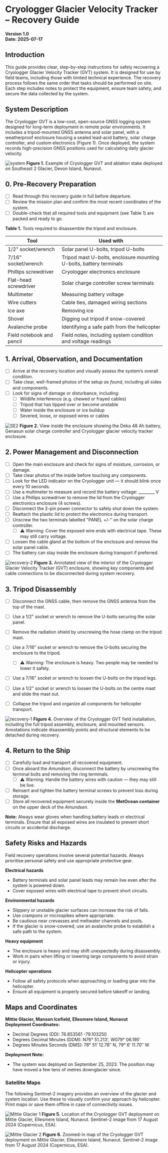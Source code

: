 # Cryologger Glacier Velocity Tracker – Recovery Guide  

**Version 1.0**  
**Date: 2025-07-17**  

## Introduction

This guide provides clear, step-by-step instructions for safely recovering a Cryologger Glacier Velocity Tracker (GVT) system. It is designed for use by field teams, including those with limited technical experience. The recovery process follows the same order that tasks should be performed on site. Each step includes notes to protect the equipment, ensure team safety, and secure the data collected by the system.

## System Description

The Cryologger GVT is a low-cost, open-source GNSS logging system designed for long-term deployment in remote polar environments. It includes a tripod-mounted GNSS antenna and solar panel, with a weatherproof enclosure housing a sealed lead-acid battery, solar charge controller, and custom electronics (Figure 1). Once deployed, the system records high-precision GNSS positions used for calculating daily glacier velocity.

![system](https://github.com/adamgarbo/Cryologger_Glacier_Velocity_Tracker/blob/main/Images/DSC_6546.JPG)
**Figure 1.** Example of Cryologger GVT and ablation stake deployed on Southeast 2 Glacier, Devon Island, Nunavut.

## 0. Pre-Recovery Preparation

- [ ] Read through this recovery guide in full before departure.  
- [ ] Review the mission plan and confirm the most recent coordinates of the system.  
- [ ] Double-check that all required tools and equipment (see Table 1) are packed and ready to go. 

**Table 1.** Tools required to disassemble the tripod and enclosure.

| Tool                      | Used with                                                            |
|---------------------------|----------------------------------------------------------------------|
| 1/2" socket/wrench        | Solar panel U-bolts, tripod U-bolts                                  |
| 7/16" socket/wrench       | Tripod mast U-bolts, enclosure mounting U-bolts, battery terminals   |
| Phillips screwdriver      | Cryologger electronics enclosure                                     |
| Flat-head screwdriver     | Solar charge controller screw terminals                              |
| Multimeter                | Measuring battery voltage                                            |
| Wire cutters              | Cable ties, damaged wiring sections                                  |
| Ice axe                   | Removing ice                                                         |
| Shovel                    | Digging out tripod if snow-covered                                   |
| Avalanche probe           | Identifying a safe path from the helicopter                          |
| Field notebook and pencil | Field notes, including system condition and voltage readings         |

## 1. Arrival, Observation, and Documentation

- [ ] Arrive at the recovery location and visually assess the system’s overall condition.
- [ ] Take clear, well-framed photos of the setup *as found*, including all sides and components.
- [ ] Look for signs of damage or disturbance, including:
  - [ ] Wildlife interference (e.g. chewed or frayed cables)
  - [ ] Tripod that has tipped over or become unstable
  - [ ] Water inside the enclosure or ice buildup
  - [ ] Severed, loose, or exposed wires or cables

![SE2](https://github.com/adamgarbo/Cryologger_Glacier_Velocity_Tracker/blob/main/Images/DSC_5133.JPG)
**Figure 2.** View inside the enclosure showing the Deka 48 Ah battery, Genasun solar charge controller and Cryologger glacier velocity tracker enclosure.

## 2. Power Management and Disconnection

- [ ] Open the main enclosure and check for signs of moisture, corrosion, or damage.
- [ ] Take clear photos of the inside before touching any components.
- [ ] Look for the LED indicator on the Cryologger unit — it should blink once every 10 seconds.
- [ ] Use a multimeter to measure and record the battery voltage: ________ V
- [ ] Use a Phillips screwdriver to remove the lid from the Cryologger electronics enclosure (4 screws).
- [ ] Disconnect the 2-pin power connector to safely shut down the system.
- [ ] Reattach the plastic lid to protect the electronics during transport.
- [ ] Unscrew the two terminals labelled "PANEL +/-" on the solar charge controller.
  - [ ] ⚠️ Warning: Cover the exposed wire ends with electrical tape. These may still carry voltage.
- [ ] Loosen the cable gland at the bottom of the enclosure and remove the solar panel cable.
- [ ] The battery can stay inside the enclosure during transport if preferred.

![recovery-2](https://github.com/user-attachments/assets/f19d0024-a634-4db4-b1d4-aec8e9314d41)
**Figure 3.** Annotated view of the interior of the Cryologger Glacier Velocity Tracker (GVT) enclosure, showing key components and cable connections to be disconnected during system recovery. 

## 3. Tripod Disassembly

- [ ] Disconnect the GNSS cable, then remove the GNSS antenna from the top of the mast.

- [ ] Use a 1/2" socket or wrench to remove the U-bolts securing the solar panel.
- [ ] Remove the radiation shield by unscrewing the hose clamp on the tripod mast.
- [ ] Use a 7/16" socket or wrench to remove the U-bolts securing the enclosure to the tripod.
  - [ ] ⚠️ Warning: The enclosure is heavy. Two people may be needed to lower it safely.
- [ ] Use a 7/16" socket or wrench to loosen the U-bolts on the tripod legs.
- [ ] Use a 1/2" socket or wrench to loosen the U-bolts on the centre mast and slide the mast out.
- [ ] Collapse the tripod and organize all components for helicopter transport.

![recovery-1](https://github.com/user-attachments/assets/74bf337a-06b0-4f53-a39a-73a4bf6ee19a)
**Figure 4.** Overview of the Cryologger GVT field installation, including the full tripod assembly, enclosure, and mounted sensors. Annotations indicate disassembly points and structural elements to be detached during recovery.

## 4. Return to the Ship

- [ ] Carefully load and transport all recovered equipment.
- [ ] Once aboard the *Amundsen*, disconnect the battery by unscrewing the terminal bolts and removing the ring terminals.
  - [ ] ⚠️ Warning: Handle the battery wires with caution — they may still be live.
- [ ] Reinsert and tighten the battery terminal screws to prevent loss during storage.
- [ ] Store all recovered equipment securely inside the **MetOcean container** on the upper deck of the *Amundsen*.

**Note:** Always wear gloves when handling battery leads or electrical terminals. Ensure that all exposed wires are insulated to prevent short circuits or accidental discharge.

## Safety Risks and Hazards

Field recovery operations involve several potential hazards. Always prioritise personal safety and use appropriate protective gear.

**Electrical hazards**  
- Battery terminals and solar panel leads may remain live even after the system is powered down.  
- Cover exposed wires with electrical tape to prevent short circuits.

**Environmental hazards**  
- Slippery or unstable glacier surfaces can increase the risk of falls.  
- Use crampons or microspikes where appropriate.  
- Be cautious near crevasses and meltwater channels and pools.
- If the glacier is snow-covered, use an avalanche probe to establish a safe path to the system.

**Heavy equipment**  
- The enclosure is heavy and may shift unexpectedly during disassembly.  
- Work in pairs when lifting or lowering large components to avoid strain or injury.

**Helicopter operations**  
- Follow all safety protocols when approaching or loading gear into the helicopter.  
- Ensure all equipment is properly secured before takeoff or landing.

## Maps and Coordinates

**Mittie Glacier, Manson Icefield, Ellesmere Island, Nunavut**  
**Deployment Coordinates:**
- Decimal Degrees (DD): 76.853561   -79.103250 
- Degrees Decimal Minutes (DDM): N76° 51.213', W079° 06.195'  
- Degrees Minutes Seconds (DMS): 76° 51′ 12.78″ N, 79° 6′ 11.70″ W

**Deployment Note:**  
- The system was deployed on September 25, 2023. The position may have moved a few tens of metres downglacier since.

### Satellite Maps
The following Sentinel-2 imagery provides an overview of the glacier and system location. Use these to visually confirm your approach by helicopter.  
Print maps or save them offline in case of connectivity issues.  

![Mittie Glacier 1](https://github.com/user-attachments/assets/4bfd537a-215f-4302-874a-fc264e2f5d70)
**Figure 5.** Location of the Cryologger GVT deployment on Mittie Glacier, Ellesmere Island, Nunavut. Sentinel-2 image from 17 August 2024 (Copernicus, ESA).

![Mittie Glacier 2](https://github.com/user-attachments/assets/30993c9a-b5ba-4664-ae7f-267024552340)
**Figure 6.** Zoomed-in map of the Cryologger GVT deployment on Mittie Glacier, Ellesmere Island, Nunavut. Sentinel-2 image from 17 August 2024 (Copernicus, ESA).


